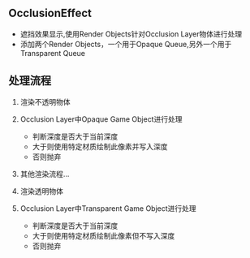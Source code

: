 ﻿## OcclusionEffect
* 遮挡效果显示,使用Render Objects针对Occlusion Layer物体进行处理
* 添加两个Render Objects，一个用于Opaque Queue,另外一个用于Transparent Queue
  
## 处理流程
1. 渲染不透明物体
2. Occlusion Layer中Opaque Game Object进行处理
   * 判断深度是否大于当前深度
   * 大于则使用特定材质绘制此像素并写入深度
   * 否则抛弃 
     
3. 其他渲染流程...
4. 渲染透明物体
5. Occlusion Layer中Transparent Game Object进行处理
   * 判断深度是否大于当前深度
   * 大于则使用特定材质绘制此像素但不写入深度
   * 否则抛弃 